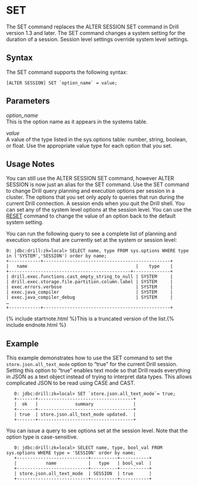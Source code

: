 # SET
The SET command replaces the ALTER SESSION SET command in Drill version 1.3 and later. The SET command changes a system setting for the duration of a session. Session level settings override system level settings.

## Syntax

The SET command supports the following syntax:

    [ALTER SESSION] SET `option_name` = value;    

## Parameters

*option_name*  
This is the option name as it appears in the systems table.

*value*  
A value of the type listed in the sys.options table: number, string, boolean,
or float. Use the appropriate value type for each option that you set.

## Usage Notes
You can still use the ALTER SESSION SET command, however ALTER SESSION is now just an alias for the SET command. Use the SET command to change Drill query planning and execution
options per session in a cluster. The options that you set only apply to queries that run during the current Drill connection. A session ends when you quit the Drill shell. You can set any of the system level options at the session level. You can use the [RESET]({{site.baseurl}}/docs/reset) command to change the value of an option back to the default system setting.

You can run the following query to see a complete list of planning and
execution options that are currently set at the system or session level:

    0: jdbc:drill:zk=local> SELECT name, type FROM sys.options WHERE type in ('SYSTEM','SESSION') order by name;
    +------------+------------------------------------------------+
    |   name                                         |    type    |
    +----------------------------------------------+--------------+
    | drill.exec.functions.cast_empty_string_to_null | SYSTEM     |
    | drill.exec.storage.file.partition.column.label | SYSTEM     |
    | exec.errors.verbose                            | SYSTEM     |
    | exec.java_compiler                             | SYSTEM     |
    | exec.java_compiler_debug                       | SYSTEM     |
    …
    +------------+------------------------------------------------+

{% include startnote.html %}This is a truncated version of the list.{% include endnote.html %}

## Example

This example demonstrates how to use the SET command to set the
`store.json.all_text_mode` option to “true” for the current Drill session.
Setting this option to “true” enables text mode so that Drill reads everything
in JSON as a text object instead of trying to interpret data types. This
allows complicated JSON to be read using CASE and CAST.

       0: jdbc:drill:zk=local> SET `store.json.all_text_mode`= true;
       +-------+------------------------------------+
       |  ok   |              summary               |
       +-------+------------------------------------+
       | true  | store.json.all_text_mode updated.  |
       +-------+------------------------------------+
       
You can issue a query to see options set at the session level. Note that the
option type is case-sensitive.

       0: jdbc:drill:zk=local> SELECT name, type, bool_val FROM sys.options WHERE type = 'SESSION' order by name; 
       +---------------------------+----------+-----------+
       |           name            |   type   | bool_val  |
       +---------------------------+----------+-----------+
       | store.json.all_text_mode  | SESSION  | true      |
       +---------------------------+----------+-----------+    
